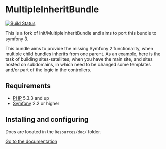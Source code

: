 # MultipleInheritBundle

[@php]:             http://php.net/                         "PHP: Hypertext Preprocessor"
[@symfony]:         http://www.symfony.com/                 "High Performance PHP Framework for Web Development"

[![Build Status](https://travis-ci.org/Init/MultipleInheritBundle.png?branch=master)](https://travis-ci.org/Init/MultipleInheritBundle)

This is a fork of Init/MultipleInheritBundle and aims to port this bundle to symfony 3.

This bundle aims to provide the missing Symfony 2 functionality, when multiple child bundles inherits from one parent.
As an example, here is the task of building sites-satellites, when you have the main site,
and sites hosted on subdomains, in which need to be changed some templates and/or part of the logic in the controllers.

## Requirements
* [PHP][@php] 5.3.3 and up
* [Symfony][@symfony] 2.2 or higher

## Installing and configuring

Docs are located in the `Resources/doc/` folder. 

[Go to the documentation](http://github.com/Init/MultipleInheritBundle/blob/master/Resources/doc/index.md)
